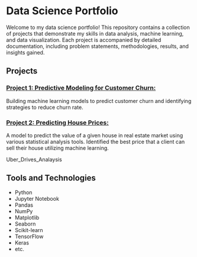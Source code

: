 # Data Science Portfolio

Welcome to my data science portfolio! This repository contains a collection of projects that demonstrate my skills in data analysis, machine learning, and data visualization. Each project is accompanied by detailed documentation, including problem statements, methodologies, results, and insights gained.

## Projects

### [Project 1: Predictive Modeling for Customer Churn: ](link_to_project_1)
Building machine learning models to predict customer churn and identifying strategies to reduce churn rate.

### [Project 2: Predicting House Prices: ](https://github.com/saipreethi-msp/Data-Science-Portfolio/blob/338d073abdfc0e483c84ee9eed243799a032427f/HouseSales_Prediction.ipynb)
A model to predict the value of a given house in real estate market using various statistical analysis tools. Identified the best price that a client can sell their house utilizing machine learning.

Uber_Drives_Analaysis

## Tools and Technologies

- Python
- Jupyter Notebook
- Pandas
- NumPy
- Matplotlib
- Seaborn
- Scikit-learn
- TensorFlow
- Keras
- etc.
